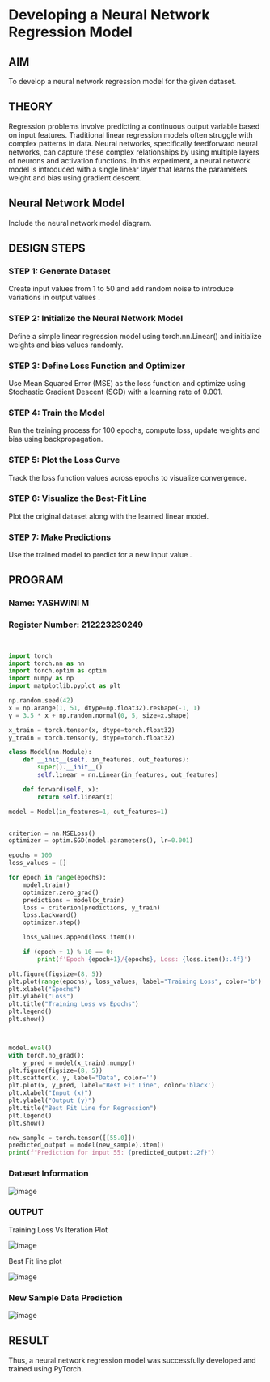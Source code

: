 # Developing a Neural Network Regression Model

## AIM
To develop a neural network regression model for the given dataset.

## THEORY
Regression problems involve predicting a continuous output variable based on input features. Traditional linear regression models often struggle with complex patterns in data. Neural networks, specifically feedforward neural networks, can capture these complex relationships by using multiple layers of neurons and activation functions. In this experiment, a neural network model is introduced with a single linear layer that learns the parameters weight and bias using gradient descent.

## Neural Network Model
Include the neural network model diagram.

## DESIGN STEPS
### STEP 1: Generate Dataset

Create input values  from 1 to 50 and add random noise to introduce variations in output values .

### STEP 2: Initialize the Neural Network Model

Define a simple linear regression model using torch.nn.Linear() and initialize weights and bias values randomly.

### STEP 3: Define Loss Function and Optimizer

Use Mean Squared Error (MSE) as the loss function and optimize using Stochastic Gradient Descent (SGD) with a learning rate of 0.001.

### STEP 4: Train the Model

Run the training process for 100 epochs, compute loss, update weights and bias using backpropagation.

### STEP 5: Plot the Loss Curve

Track the loss function values across epochs to visualize convergence.

### STEP 6: Visualize the Best-Fit Line

Plot the original dataset along with the learned linear model.

### STEP 7: Make Predictions

Use the trained model to predict  for a new input value .

## PROGRAM

### Name: YASHWINI M

### Register Number: 212223230249

```python


import torch
import torch.nn as nn
import torch.optim as optim
import numpy as np
import matplotlib.pyplot as plt

np.random.seed(42)
x = np.arange(1, 51, dtype=np.float32).reshape(-1, 1)
y = 3.5 * x + np.random.normal(0, 5, size=x.shape)

x_train = torch.tensor(x, dtype=torch.float32)
y_train = torch.tensor(y, dtype=torch.float32)

class Model(nn.Module):
    def __init__(self, in_features, out_features):
        super().__init__()
        self.linear = nn.Linear(in_features, out_features)

    def forward(self, x):
        return self.linear(x)

model = Model(in_features=1, out_features=1)


criterion = nn.MSELoss()
optimizer = optim.SGD(model.parameters(), lr=0.001)

epochs = 100
loss_values = []

for epoch in range(epochs):
    model.train()
    optimizer.zero_grad()
    predictions = model(x_train)
    loss = criterion(predictions, y_train)
    loss.backward()
    optimizer.step()

    loss_values.append(loss.item())

    if (epoch + 1) % 10 == 0:
        print(f'Epoch {epoch+1}/{epochs}, Loss: {loss.item():.4f}')

plt.figure(figsize=(8, 5))
plt.plot(range(epochs), loss_values, label="Training Loss", color='b')
plt.xlabel("Epochs")
plt.ylabel("Loss")
plt.title("Training Loss vs Epochs")
plt.legend()
plt.show()



model.eval()
with torch.no_grad():
    y_pred = model(x_train).numpy()
plt.figure(figsize=(8, 5))
plt.scatter(x, y, label="Data", color='')
plt.plot(x, y_pred, label="Best Fit Line", color='black')
plt.xlabel("Input (x)")
plt.ylabel("Output (y)")
plt.title("Best Fit Line for Regression")
plt.legend()
plt.show()

new_sample = torch.tensor([[55.0]])
predicted_output = model(new_sample).item()
print(f"Prediction for input 55: {predicted_output:.2f}")
```

### Dataset Information
![image](https://github.com/user-attachments/assets/4b174392-c01e-40b0-ab9e-ef32371bbafe)

### OUTPUT
Training Loss Vs Iteration Plot

![image](https://github.com/user-attachments/assets/ecb45570-f01b-4c8b-a5d6-2a0f32058b47)

Best Fit line plot

![image](https://github.com/user-attachments/assets/a36623f7-3511-494f-9358-baa6151ddcba)

### New Sample Data Prediction

![image](https://github.com/user-attachments/assets/df3bf07c-4bf5-4ae4-89af-4f80bfc6b27d)


## RESULT
Thus, a neural network regression model was successfully developed and trained using PyTorch.
